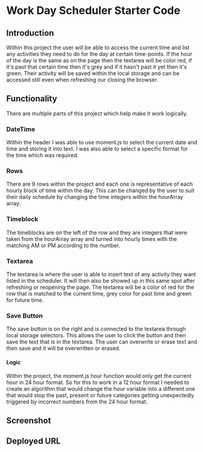 # Work Day Scheduler Starter Code

## Introduction
Within this project the user will be able to access the current time and list any activities they need to do for the day at certain time-points. If the hour of the day is the same as on the page then the textarea will be color red, if it's past that certain time then it's grey and if it hasn't past it yet then it's green. Their activity will be saved within the local storage and can be accessed still even when refreshing our closing the browser.

## Functionality
There are multiple parts of this project which help make it work logically.
### DateTime
Within the header I was able to use moment.js to select the current date and time and storing it into text. I was also able to select a specific format for the time which was required.

### Rows
There are 9 rows within the project and each one is representative of each hourly block of time within the day. This can be changed by the user to suit their daily schedule by changing the time integers within the hourArray array.

### Timeblock 
The timeblocks are on the left of the row and they are integers that were taken from the hourArray array and turned into hourly times with the matching AM or PM according to the number.

### Textarea
The textarea is where the user is able to insert text of any activity they want listed in the scheduler. It will then also be showed up in this same spot after refreshing or reopening the page. The textarea will be a color of red for the row that is matched to the current time, grey color for past time and green for future time.

### Save Button
The save button is on the right and is connected to the textarea through local storage selectors. This allows the user to click the button and then save the text that is in the textarea. The user can overwrite or erase text and then save and it will be overwritten or erased. 

#### Logic
Within the project, the moment.js hour function would only get the current hour in 24 hour format. So for this to work in a 12 hour format I needed to create an algorithm that would change the hour variable into a different one that would stop the past, present or future categories getting unexpectedly triggered by incorrect numbers from the 24 hour format.

## Screenshot


## Deployed URL